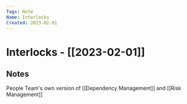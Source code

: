 ```yaml
---
Tags: Note
Name: Interlocks
Created: 2023-02-01
---
```

# Interlocks - [[2023-02-01]]
## Notes

People Team's own version of [[Dependency Management]] and [[Risk Management]]